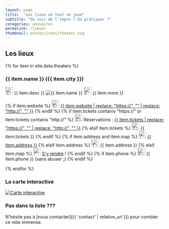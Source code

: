 ```yaml
---
layout: page
title:  "Les lieux où tout se joue"
subtitle: "Où voir de l'impro ? Où pratiquer ?"
categories: annuaires
permalink: /lieux/
thumbnail: assets/icons/theater.svg
---
```


## Les lieux

{% for item in site.data.theaters %}
### {{ item.name }} ({{ item.city }})
<img src="{{ 'assets/icons/notes.svg' | relative_url }}" width="24" alt="C'est quoi ?">
{{ item.desc }}

<img src="{{ site.baseurl }}/assets/images/theaters/{{ item.img }}" alt="{{ item.name }}">

<img src="{{ 'assets/icons/more.svg' | relative_url }}" width="24" alt="En savoir plus ...">
<i>{{ item.more }}</i>

{% if item.website %}
<img src="{{ 'assets/icons/web.svg' | relative_url }}" width="24" alt="Site web">
<a href= '{{ item.website }}' target="_blank">{{ item.website | replace: "https://", ""  | replace: "http://", "" }}</a>
{% endif %}
{% if item.tickets contains "https://" or item.tickets contains "http://" %}
<img src="{{ 'assets/icons/tickets.svg' | relative_url }}" width="24" alt="Billetterie">
Réservations : <a href='{{ item.tickets }}' target="_blank">{{ item.tickets | replace: "https://", ""  | replace: "http://", "" }}</a>
{% elsif item.tickets %}
<img src="{{ 'assets/icons/tickets.svg' | relative_url }}" width="24" alt="Billetterie">
{{ item.tickets }}
{% endif %}
{% if item.address and item.map %}
<img src="{{ 'assets/icons/address-marker.svg' | relative_url }}" width="24" alt="Adresse">
<a href='{{ item.map }}' target="_blank">{{ item.address }}</a>
{% elsif item.address %}
<img src="{{ 'assets/icons/address-marker.svg' | relative_url }}" width="24" alt="Adresse">
{{ item.address }}
{% elsif item.map %}
<img src="{{ 'assets/icons/address-marker.svg' | relative_url }}" width="24" alt="Localisation">
<a href='{{ item.map }}' target="_blank">S'y rendre</a> !
{% endif %}
{% if item.phone %}
<img src="{{ 'assets/icons/phone.svg' | relative_url }}" width="24" alt="Téléphone">
{{ item.phone }} (sans abuser ;)
{% endif %}

{% endfor %}

### La carte interactive
<a href='https://goo.gl/maps/ccHyyk1zZEEi2yGH9' target="_blank"><img src="{{ 'assets/images/carte-interactive.png' | relative_url }}" alt="Carte interactive"></a>

### Pas dans la liste ???
N'hésite pas à [nous contacter]({{ 'contact' | relative_url }}) pour combler ce vide immense.